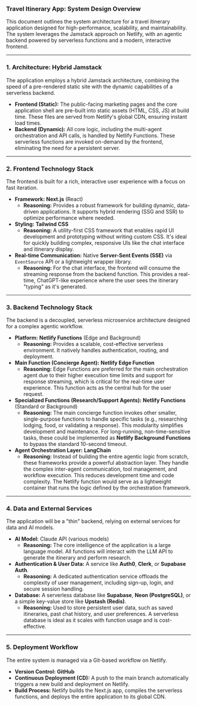 ### Travel Itinerary App: System Design Overview

This document outlines the system architecture for a travel itinerary application designed for high-performance, scalability, and maintainability. The system leverages the Jamstack approach on Netlify, with an agentic backend powered by serverless functions and a modern, interactive frontend.

---

### 1. Architecture: Hybrid Jamstack

The application employs a hybrid Jamstack architecture, combining the speed of a pre-rendered static site with the dynamic capabilities of a serverless backend.

* **Frontend (Static):** The public-facing marketing pages and the core application shell are pre-built into static assets (HTML, CSS, JS) at build time. These files are served from Netlify's global CDN, ensuring instant load times.
* **Backend (Dynamic):** All core logic, including the multi-agent orchestration and API calls, is handled by Netlify Functions. These serverless functions are invoked on-demand by the frontend, eliminating the need for a persistent server.

---

### 2. Frontend Technology Stack

The frontend is built for a rich, interactive user experience with a focus on fast iteration.

* **Framework:** **Next.js** (React)
    * **Reasoning:** Provides a robust framework for building dynamic, data-driven applications. It supports hybrid rendering (SSG and SSR) to optimize performance where needed.
* **Styling:** **Tailwind CSS**
    * **Reasoning:** A utility-first CSS framework that enables rapid UI development and prototyping without writing custom CSS. It's ideal for quickly building complex, responsive UIs like the chat interface and itinerary display.
* **Real-time Communication:** Native **Server-Sent Events (SSE)** via `EventSource` API or a lightweight wrapper library.
    * **Reasoning:** For the chat interface, the frontend will consume the streaming response from the backend function. This provides a real-time, ChatGPT-like experience where the user sees the itinerary "typing" as it's generated.

---

### 3. Backend Technology Stack

The backend is a decoupled, serverless microservice architecture designed for a complex agentic workflow.

* **Platform:** **Netlify Functions** (Edge and Background)
    * **Reasoning:** Provides a scalable, cost-effective serverless environment. It natively handles authentication, routing, and deployment.
* **Main Function (Concierge Agent):** **Netlify Edge Function**
    * **Reasoning:** Edge Functions are preferred for the main orchestration agent due to their higher execution time limits and support for response streaming, which is critical for the real-time user experience. This function acts as the central hub for the user request.
* **Specialized Functions (Research/Support Agents):** **Netlify Functions** (Standard or Background)
    * **Reasoning:** The main concierge function invokes other smaller, single-purpose functions to handle specific tasks (e.g., researching lodging, food, or validating a response). This modularity simplifies development and maintenance. For long-running, non-time-sensitive tasks, these could be implemented as **Netlify Background Functions** to bypass the standard 10-second timeout.
* **Agent Orchestration Layer:** **LangChain**
    * **Reasoning:** Instead of building the entire agentic logic from scratch, these frameworks provide a powerful abstraction layer. They handle the complex inter-agent communication, tool management, and workflow execution. This reduces development time and code complexity. The Netlify function would serve as a lightweight container that runs the logic defined by the orchestration framework.

---

### 4. Data and External Services

The application will be a "thin" backend, relying on external services for data and AI models.

* **AI Model:** Claude API (various models)
    * **Reasoning:** The core intelligence of the application is a large language model. All functions will interact with the LLM API to generate the itinerary and perform research.
* **Authentication & User Data:** A service like **Auth0**, **Clerk**, or **Supabase Auth**.
    * **Reasoning:** A dedicated authentication service offloads the complexity of user management, including sign-up, login, and secure session handling.
* **Database:** A serverless database like **Supabase**, **Neon (PostgreSQL)**, or a simple key-value store like **Upstash (Redis)**.
    * **Reasoning:** Used to store persistent user data, such as saved itineraries, past chat history, and user preferences. A serverless database is ideal as it scales with function usage and is cost-effective.

---

### 5. Deployment Workflow

The entire system is managed via a Git-based workflow on Netlify.

* **Version Control:** **GitHub**
* **Continuous Deployment (CD):** A push to the main branch automatically triggers a new build and deployment on Netlify.
* **Build Process:** Netlify builds the Next.js app, compiles the serverless functions, and deploys the entire application to its global CDN.